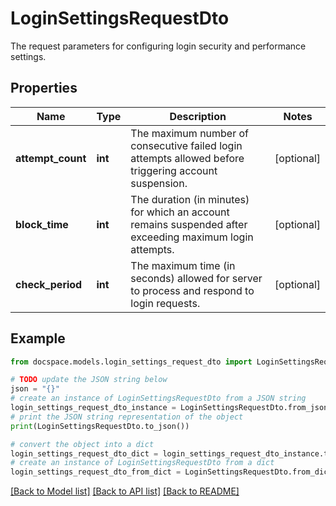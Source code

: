 # LoginSettingsRequestDto

The request parameters for configuring login security and performance settings.

## Properties

Name | Type | Description | Notes
------------ | ------------- | ------------- | -------------
**attempt_count** | **int** | The maximum number of consecutive failed login attempts allowed before triggering account suspension. | [optional] 
**block_time** | **int** | The duration (in minutes) for which an account remains suspended after exceeding maximum login attempts. | [optional] 
**check_period** | **int** | The maximum time (in seconds) allowed for server to process and respond to login requests. | [optional] 

## Example

```python
from docspace.models.login_settings_request_dto import LoginSettingsRequestDto

# TODO update the JSON string below
json = "{}"
# create an instance of LoginSettingsRequestDto from a JSON string
login_settings_request_dto_instance = LoginSettingsRequestDto.from_json(json)
# print the JSON string representation of the object
print(LoginSettingsRequestDto.to_json())

# convert the object into a dict
login_settings_request_dto_dict = login_settings_request_dto_instance.to_dict()
# create an instance of LoginSettingsRequestDto from a dict
login_settings_request_dto_from_dict = LoginSettingsRequestDto.from_dict(login_settings_request_dto_dict)
```
[[Back to Model list]](../README.md#documentation-for-models) [[Back to API list]](../README.md#documentation-for-api-endpoints) [[Back to README]](../README.md)



